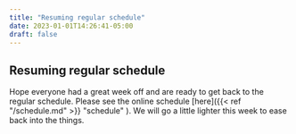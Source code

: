 ```yaml
---
title: "Resuming regular schedule"
date: 2023-01-01T14:26:41-05:00
draft: false
---
```


**Resuming regular schedule**
-------------------------------------------------

Hope everyone had a great week off and are ready to get back to the regular schedule.  Please see the online schedule [here]({{< ref "/schedule.md" >}} "schedule" ).  We will go a little lighter this week to ease back into the things.

